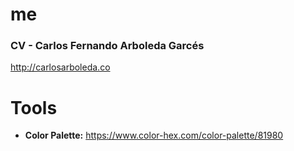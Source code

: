 # me
### **CV - Carlos Fernando Arboleda Garcés**
http://carlosarboleda.co


# Tools
- **Color Palette:** https://www.color-hex.com/color-palette/81980